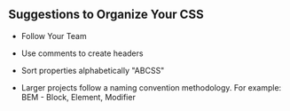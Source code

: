 ## Suggestions to Organize Your CSS

- Follow Your Team

- Use comments to create headers 

- Sort properties alphabetically "ABCSS"

- Larger projects follow a naming convention methodology. For example: BEM - Block, Element, Modifier